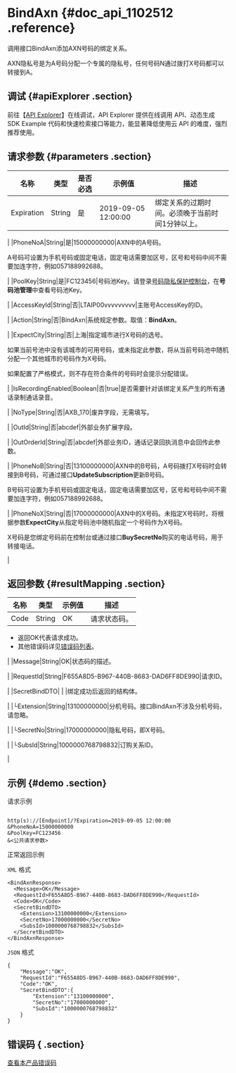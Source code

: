 # BindAxn {#doc_api_1102512 .reference}

调用接口BindAxn添加AXN号码的绑定关系。

AXN隐私号是为A号码分配一个专属的隐私号，任何号码N通过拨打X号码都可以转接到A。

## 调试 {#apiExplorer .section}

前往【[API Explorer](https://api.aliyun.com/#product=Dyplsapi&api=BindAxn)】在线调试，API Explorer 提供在线调用 API、动态生成 SDK Example 代码和快速检索接口等能力，能显著降低使用云 API 的难度，强烈推荐使用。

## 请求参数 {#parameters .section}

|名称|类型|是否必选|示例值|描述|
|--|--|----|---|--|
|Expiration|String|是|2019-09-05 12:00:00|绑定关系的过期时间。必须晚于当前时间1分钟以上。

 |
|PhoneNoA|String|是|15000000000|AXN中的A号码。

 A号码可设置为手机号码或固定电话，固定电话需要加区号，区号和号码中间不需要加连字符，例如057188992688。

 |
|PoolKey|String|是|FC123456|号码池Key。请登录[号码隐私保护控制台](https://dypls.console.aliyun.com/dypls.htm#/account)，在**号码池管理**中查看号码池Key。

 |
|AccessKeyId|String|否|LTAIP00vvvvvvvvv|主账号AccessKey的ID。

 |
|Action|String|否|BindAxn|系统规定参数。取值：**BindAxn**。

 |
|ExpectCity|String|否|上海|指定城市进行X号码的选号。

 如果当前号池中没有该城市的可用号码，或未指定此参数，将从当前号码池中随机分配一个其他城市的号码作为X号码。

 如果配置了严格模式，则不存在符合条件的号码时会提示分配错误。

 |
|IsRecordingEnabled|Boolean|否|true|是否需要针对该绑定关系产生的所有通话录制通话录音。

 |
|NoType|String|否|AXB\_170|废弃字段，无需填写。

 |
|OutId|String|否|abcdef|外部业务扩展字段。

 |
|OutOrderId|String|否|abcdef|外部业务ID，通话记录回执消息中会回传此参数。

 |
|PhoneNoB|String|否|13100000000|AXN中的B号码，A号码拨打X号码时会转接到B号码，可通过接口**UpdateSubscription**更新B号码。

 B号码可设置为手机号码或固定电话，固定电话需要加区号，区号和号码中间不需要加连字符，例如057188992688。

 |
|PhoneNoX|String|否|17000000000|AXN中的X号码。未指定X号码时，将根据参数**ExpectCity**从指定号码池中随机指定一个号码作为X号码。

 X号码是您绑定号码前在控制台或通过接口**BuySecretNo**购买的电话号码，用于转接电话。

 |

## 返回参数 {#resultMapping .section}

|名称|类型|示例值|描述|
|--|--|---|--|
|Code|String|OK|请求状态码。

 -   返回OK代表请求成功。
-   其他错误码详见[错误码列表](~~109196~~)。

 |
|Message|String|OK|状态码的描述。

 |
|RequestId|String|F655A8D5-B967-440B-8683-DAD6FF8DE990|请求ID。

 |
|SecretBindDTO| | |绑定成功后返回的结构体。

 |
|└Extension|String|13100000000|分机号码。接口BindAxn不涉及分机号码，请忽略。

 |
|└SecretNo|String|17000000000|隐私号码，即X号码。

 |
|└SubsId|String|1000000768798832|订购关系ID。

 |

## 示例 {#demo .section}

请求示例

``` {#request_demo}

http(s)://[Endpoint]/?Expiration=2019-09-05 12:00:00
&PhoneNoA=15000000000
&PoolKey=FC123456
&<公共请求参数>

```

正常返回示例

`XML` 格式

``` {#xml_return_success_demo}
<BindAxnResponse>
  <Message>OK</Message>
  <RequestId>F655A8D5-B967-440B-8683-DAD6FF8DE990</RequestId>
  <Code>OK</Code>
  <SecretBindDTO>
    <Extension>13100000000</Extension>
    <SecretNo>17000000000</SecretNo>
    <SubsId>1000000768798832</SubsId>
  </SecretBindDTO>
</BindAxnResponse>

```

`JSON` 格式

``` {#json_return_success_demo}
{
	"Message":"OK",
	"RequestId":"F655A8D5-B967-440B-8683-DAD6FF8DE990",
	"Code":"OK",
	"SecretBindDTO":{
		"Extension":"13100000000",
		"SecretNo":"17000000000",
		"SubsId":"1000000768798832"
	}
}
```

## 错误码 { .section}

[查看本产品错误码](https://error-center.aliyun.com/status/product/Dyplsapi)

